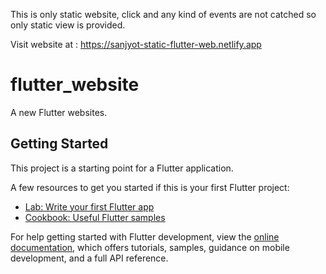 This is only static website, click and any kind of events are not catched so only static view is provided. 

Visit website at : https://sanjyot-static-flutter-web.netlify.app



# flutter_website

A new Flutter websites.

## Getting Started

This project is a starting point for a Flutter application.

A few resources to get you started if this is your first Flutter project:

- [Lab: Write your first Flutter app](https://docs.flutter.dev/get-started/codelab)
- [Cookbook: Useful Flutter samples](https://docs.flutter.dev/cookbook)

For help getting started with Flutter development, view the
[online documentation](https://docs.flutter.dev/), which offers tutorials,
samples, guidance on mobile development, and a full API reference.
